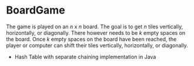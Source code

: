 # BoardGame
 The game is played on an *n* x *n* board. The goal is to get *n* tiles vertically, horizontally, or diagonally. There however needs to be *k* empty spaces on the board. Once *k* empty spaces on the board have been reached, the player or computer can shift their tiles vertically, horizontally, or diagonally.

 - Hash Table with separate chaining implementation in Java
